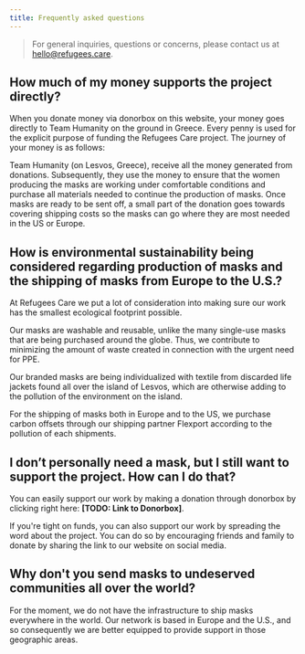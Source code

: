 ```yaml
---
title: Frequently asked questions
---
```


> For general inquiries, questions or concerns, please contact us at
> [hello@refugees.care](mailto:hello@refugees.care).

## How much of my money supports the project directly?

When you donate money via donorbox on this website, your money goes directly to
Team Humanity on the ground in Greece. Every penny is used for the explicit
purpose of funding the Refugees Care project. The journey of your money is as
follows:

Team Humanity (on Lesvos, Greece), receive all the money generated from
donations. Subsequently, they use the money to ensure that the women producing
the masks are working under comfortable conditions and purchase all materials
needed to continue the production of masks. Once masks are ready to be sent off,
a small part of the donation goes towards covering shipping costs so the masks
can go where they are most needed in the US or Europe.

## How is environmental sustainability being considered regarding production of masks and the shipping of masks from Europe to the U.S.?

At Refugees Care we put a lot of consideration into making sure our work has the
smallest ecological footprint possible.

Our masks are washable and reusable, unlike the many single-use masks that are
being purchased around the globe. Thus, we contribute to minimizing the amount
of waste created in connection with the urgent need for PPE.

Our branded masks are being individualized with textile from discarded life
jackets found all over the island of Lesvos, which are otherwise adding to the
pollution of the environment on the island.

For the shipping of masks both in Europe and to the US, we purchase carbon
offsets through our shipping partner Flexport according to the pollution of each
shipments.

## I don’t personally need a mask, but I still want to support the project. How can I do that?

You can easily support our work by making a donation through donorbox by
clicking right here: **[TODO: Link to Donorbox]**.

If you're tight on funds, you can also support our work by spreading the word
about the project. You can do so by encouraging friends and family to donate by
sharing the link to our website on social media.

## Why don't you send masks to undeserved communities all over the world?

For the moment, we do not have the infrastructure to ship masks everywhere in
the world. Our network is based in Europe and the U.S., and so consequently we
are better equipped to provide support in those geographic areas.
